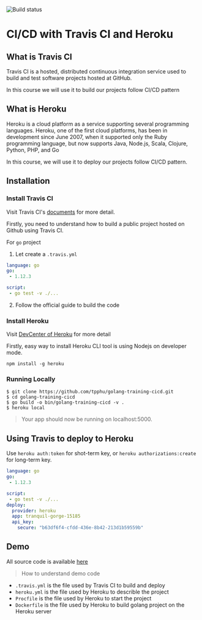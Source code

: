 ![Build status](https://travis-ci.com/tpphu/golang-training-cicd.svg?branch=master)

# CI/CD with Travis CI and Heroku

## What is Travis CI

Travis CI is a hosted, distributed continuous integration service used to build and test software projects hosted at GitHub.

In this course we will use it to build our projects follow CI/CD pattern 

## What is Heroku

Heroku is a cloud platform as a service supporting several programming languages. Heroku, one of the first cloud platforms, has been in development since June 2007, when it supported only the Ruby programming language, but now supports Java, Node.js, Scala, Clojure, Python, PHP, and Go

In this course, we will use it to deploy our projects follow CI/CD pattern.

## Installation

### Install Travis CI

Visit Travis CI's [documents](https://docs.travis-ci.com/) for more detail.

Firstly, you need to understand how to build a public project hosted on Github using Travis CI.

For `go` project

1. Let create a `.travis.yml`

```yml
language: go
go: 
 - 1.12.3

script:
 - go test -v ./...
```

2. Follow the official guide to build the code

### Install Heroku

Visit [DevCenter of Heroku](https://devcenter.heroku.com/categories/reference) for more detail

Firstly, easy way to install Heroku CLI tool is using Nodejs on developer mode.

```shell
npm install -g heroku
```

### Running Locally

```shell
$ git clone https://github.com/tpphu/golang-training-cicd.git
$ cd golang-training-cicd
$ go build -o bin/golang-training-cicd -v .
$ heroku local
```

> Your app should now be running on localhost:5000.

## Using Travis to deploy to Heroku

Use `heroku auth:token` for shot-term key, or `heroku authorizations:create` for long-term key.

```yml
language: go
go: 
 - 1.12.3

script:
 - go test -v ./...
deploy:
  provider: heroku
  app: tranquil-gorge-15185
  api_key:
    secure: "b63df6f4-cfdd-436e-8b42-213d1b59559b"
```

## Demo

All source code is available [here](https://github.com/tpphu/golang-training-cicd)

> How to understand demo code

- `.travis.yml` is the file used by Travis CI to build and deploy
- `heroku.yml` is the file used by Heroku to describle the project
- `Procfile` is the file used by Heroku to start the project
- `Dockerfile` is the file used by Heroku to build golang project on the Heroku server


